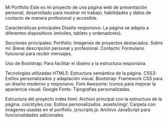 Mi Portfolio
Este es mi proyecto de una página web de presentación personal, desarrollado para mostrar mi trabajo, habilidades y datos de contacto de manera profesional y accesible.

Características principales
Diseño responsivo: La página se adapta a diferentes dispositivos (móviles, tablets y ordenadores).

Secciones principales:
Portfolio: Imágenes de proyectos destacados.
Sobre mí: Breve descripción personal y profesional.
Contacto: Formulario funcional para recibir mensajes.

Uso de Bootstrap: Para facilitar el diseño y la estructura responsiva.

Tecnologías utilizadas
HTML5: Estructura semántica de la página.
CSS3: Estilos personalizados y adaptación visual.
Bootstrap: Framework CSS para un diseño moderno y responsivo.
Font Awesome: Iconos para mejorar la apariencia visual.
Google Fonts: Tipografías personalizadas.

Estructura del proyecto
index.html: Archivo principal con la estructura de la página.
css/styles.css: Estilos personalizados.
assets/img/: Carpeta con imágenes usadas en el portfolio.
js/scripts.js: Archivo JavaScript para funcionalidades adicionales.
